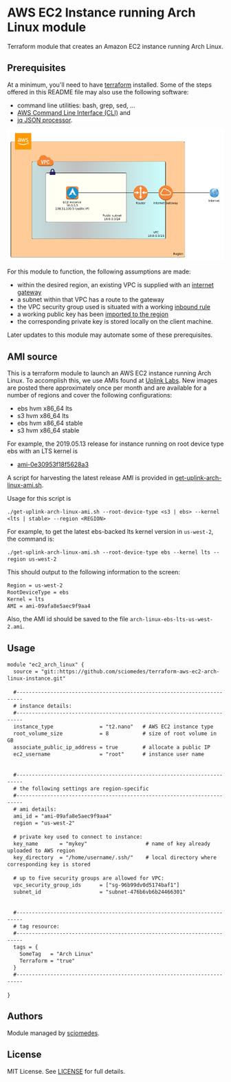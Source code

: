 # AWS EC2 Instance running Arch Linux module

Terraform module that creates an Amazon EC2 instance running Arch Linux.

## Prerequisites
At a minimum, you'll need to have [terraform](https://www.terraform.io) installed.
Some of the steps offered in this README file may also use the following software:
+ command line utilities:  bash, grep, sed, ...
+ [AWS Command Line Interface (CLI)](https://aws.amazon.com/cli/) and 
+ [jq JSON processor](https://stedolan.github.io/jq/).

![diagram][diagram]

For this module to function, the following assumptions are made:
+ within the desired region, an existing VPC is supplied with an 
  [internet gateway](https://docs.aws.amazon.com/vpc/latest/userguide/VPC_Internet_Gateway.html)
+ a subnet within that VPC has a route to the gateway
+ the VPC security group used is situated with a working 
  [inbound rule](https://docs.aws.amazon.com/vpc/latest/userguide/VPC_SecurityGroups.html)
+ a working public key has been [imported to the region](https://docs.aws.amazon.com/AWSEC2/latest/UserGuide/ec2-key-pairs.html#how-to-generate-your-own-key-and-import-it-to-aws)
+ the corresponding private key is stored locally on the client machine.

Later updates to this module may automate some of these prerequisites.


## AMI source

This is a terraform module to launch an AWS EC2 instance running Arch Linux.
To accomplish this, we use AMIs found at [Uplink Labs].
New images are posted there approximately once per month and are available for a number of regions
and cover the following configurations:

+ ebs hvm x86_64 lts
+ s3 hvm x86_64 lts
+ ebs hvm x86_64 stable
+ s3 hvm x86_64 stable

For example, the 2019.05.13 release for instance running on root device type ebs with an LTS kernel is
+ [	ami-0e30953f18f5628a3](
https://console.aws.amazon.com/ec2/v2/home?region=us-east-1#LaunchInstanceWizard:ami=ami-0e30953f18f5628a3)

A script for harvesting the latest release AMI is provided in 
[get-uplink-arch-linux-ami.sh](get-uplink-arch-linux-ami.sh).

Usage for this script is
```
./get-uplink-arch-linux-ami.sh --root-device-type <s3 | ebs> --kernel <lts | stable> --region <REGION>
```
For example, to get the latest ebs-backed lts kernel version in `us-west-2`, the command is:
```
./get-uplink-arch-linux-ami.sh --root-device-type ebs --kernel lts --region us-west-2
```
This should output to the following information to the screen:
```
Region = us-west-2
RootDeviceType = ebs
Kernel = lts
AMI = ami-09afa8e5aec9f9aa4
```
Also, the AMI id should be saved to the file `arch-linux-ebs-lts-us-west-2.ami`.


## Usage

```
module "ec2_arch_linux" {
  source = "git::https://github.com/sciomedes/terraform-aws-ec2-arch-linux-instance.git"

  #------------------------------------------------------------------------
  # instance details:
  #------------------------------------------------------------------------
  instance_type               = "t2.nano"   # AWS EC2 instance type
  root_volume_size            = 8           # size of root volume in GB
  associate_public_ip_address = true        # allocate a public IP
  ec2_username                = "root"      # instance user name


  #------------------------------------------------------------------------
  # the following settings are region-specific
  #------------------------------------------------------------------------
  # ami details:
  ami_id = "ami-09afa8e5aec9f9aa4"
  region = "us-west-2"

  # private key used to connect to instance:
  key_name       = "mykey"                   # name of key already uploaded to AWS region
  key_directory  = "/home/username/.ssh/"    # local directory where corresponding key is stored

  # up to five security groups are allowed for VPC:
  vpc_security_group_ids      = ["sg-96b99dv0d5174baf1"]
  subnet_id                   = "subnet-476b6vb6b24466301"


  #------------------------------------------------------------------------
  # tag resource:
  #------------------------------------------------------------------------
  tags = {
    SomeTag   = "Arch Linux"
    Terraform = "true"
  }
  #------------------------------------------------------------------------

}
```

## Authors

Module managed by [sciomedes](https://github.com/sciomedes).

## License

MIT License. See [LICENSE](LICENSE) for full details.


[Uplink Labs]: https://www.uplinklabs.net/projects/arch-linux-on-ec2/
[1]: https://wiki.archlinux.org/index.php/Arch_Linux_AMIs_for_Amazon_Web_Services
[diagram]: aws-ec2-arch-linux-instance.png
